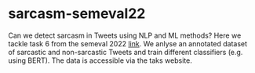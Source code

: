 # sarcasm-semeval22
Can we detect sarcasm in Tweets using NLP and ML methods? Here we tackle task 6 from the semeval 2022 [link](https://sites.google.com/view/semeval2022-isarcasmeval#h.t53li2ejhrh8). We anlyse an annotated dataset of sarcastic and non-sarcastic Tweets and train different classifiers (e.g. using BERT). The data is accessible via the taks website.
